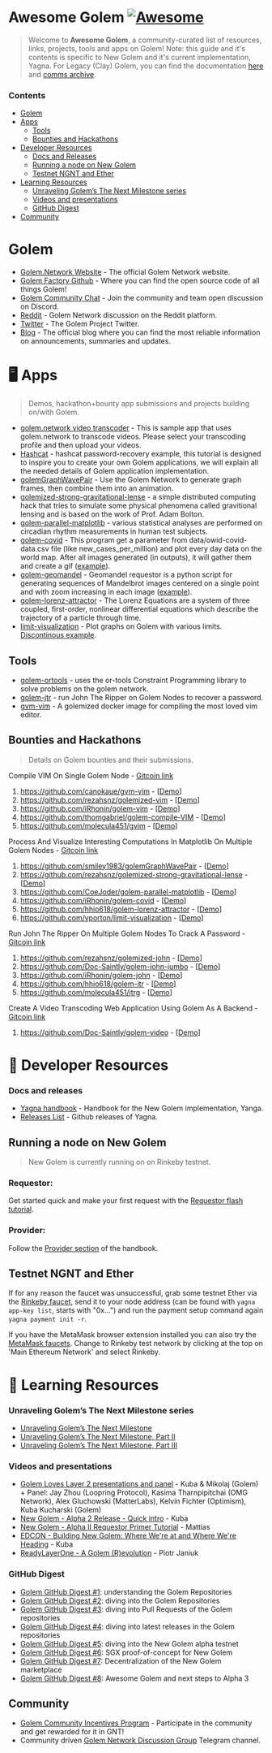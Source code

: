 # Awesome Golem [![Awesome](https://awesome.re/badge.svg)](https://awesome.re)

> Welcome to **Awesome Golem**, a community-curated list of resources, links, projects, tools and apps on Golem!
Note: this guide and it's contents is specific to New Golem and it's current implementation, Yagna. For Legacy (Clay) Golem, you can find the documentation [here](https://docs.golem.network/) and [comms archive](https://trello.com/b/95eZBUfT/golem-comms-archive).

### Contents

- [Golem](#golem)
- [Apps](#%EF%B8%8F-apps)
  - [Tools](#tools)
  - [Bounties and Hackathons](#bounties-and-hackathons)
- [Developer Resources](#-developer-resources)
  - [Docs and Releases](#docs-and-releases)
  - [Running a node on New Golem](#running-a-node-on-new-golem)
  - [Testnet NGNT and Ether](#testnet-ngnt-and-ether)
- [Learning Resources](#-learning-resources)
  - [Unraveling Golem’s The Next Milestone series](#unraveling-golems-the-next-milestone-series)
  - [Videos and presentations](#videos-and-presentations)
  - [GitHub Digest](#github-digest)
- [Community](#community)

# Golem

- [Golem.Network Website](https://golem.network/) - The official Golem Network website.
- [Golem Factory Github](https://github.com/golemfactory) - Where you can find the open source code of all things Golem!
- [Golem Community Chat](https://chat.golem.network/) - Join the community and team open discussion on Discord.
- [Reddit](https://reddit.com/r/GolemProject) - Golem Network discussion on the Reddit platform.
- [Twitter](https://twitter.com/golemproject) - The Golem Project Twitter.
- [Blog](http://blog.golemproject.net/) - The official blog where you can find the most reliable information on announcements, summaries and updates.

# 🖥️ Apps

> Demos, hackathon+bounty app submissions and projects building on/with Golem.

- [golem.network video transcoder](https://golem-video.jarvispowered.com:5000) - This is sample app that uses golem.network to transcode videos. Please select your transcoding profile and then upload your videos.
- [Hashcat](https://handbook.golem.network/requestor-tutorials/create-your-own-application-on-golem/the-steps-to-do) - hashcat password-recovery example, this tutorial is designed to inspire you to create your own Golem applications, we will explain all the needed details of Golem application implementation.
- [golemGraphWavePair](https://github.com/smiley1983/golemGraphWavePair) - Use the Golem Network to generate graph frames, then combine them into an animation.
- [golemized-strong-gravitational-lense](https://github.com/rezahsnz/golemized-strong-gravitational-lense) - a simple distributed computing hack that tries to simulate some physical phenomena called gravitional lensing and is based on the work of Prof. Adam Bolton.
- [golem-parallel-matplotlib](https://github.com/CoeJoder/golem-parallel-matplotlib) - various statistical analyses are performed on circadian rhythm measurements in human test subjects.
- [golem-covid](https://github.com/iRhonin/golem-covid) - This program get a parameter from data/owid-covid-data.csv file (like new_cases_per_million) and plot every day data on the world map. After all images generated (in outputs), it will gather them and create a gif ([example](https://i.imgur.com/0wtVDgx.mp4)).
- [golem-geomandel](https://github.com/Edhendil/golem-geomandel) - Geomandel requestor is a python script for generating sequences of Mandelbrot images centered on a single point and with zoom increasing in each image ([example](https://youtu.be/vKH7x2SrkEo)).
- [golem-lorenz-attractor](https://github.com/hhio618/golem-lorenz-attractor) - The Lorenz Equations are a system of three coupled, first-order, nonlinear differential equations which describe the trajectory of a particle through time.
- [limit-visualization](https://github.com/vporton/limit-visualization) - Plot graphs on Golem with various limits. [Discontinous example](https://i.imgur.com/mxRDe5G.gif).

## Tools

- [golem-ortools](https://github.com/Doc-Saintly/golem-ortools) - uses the or-tools Constraint Programming library to solve problems on the golem network.
- [golem-jtr](https://github.com/hhio618/golem-jtr) - run John The Ripper on Golem Nodes to recover a password.
- [gvm-vim](https://github.com/canokaue/gvm-vim) - A golemized docker image for compiling the most loved vim editor.

## Bounties and Hackathons

> Details on Golem bounties and their submissions.

Compile VIM On Single Golem Node - [Gitcoin link](https://gitcoin.co/issue/golemfactory/yagna/702/100023963)
 1. https://github.com/canokaue/gvm-vim - [[Demo](https://www.youtube.com/watch?v=_Of5vnffJJ0&)]
 2. https://github.com/rezahsnz/golemized-vim - [[Demo](https://youtu.be/ougeYENjLbs)]
 3. https://github.com/iRhonin/golem-vim - [[Demo](https://youtu.be/3FBqp2IiP2E)]
 4. https://github.com/thomgabriel/golem-compile-VIM - [[Demo](https://www.youtube.com/watch?v=jwXyiccyaWE)]
 5. https://github.com/molecula451/gvim - [[Demo](https://github.com/molecula451/gvim#building-docker-image)]

Process And Visualize Interesting Computations In Matplotlib On Multiple Golem Nodes - [Gitcoin link](https://gitcoin.co/issue/golemfactory/yagna/703/100023964)
 1. https://github.com/smiley1983/golemGraphWavePair - [[Demo](https://youtu.be/h_MQKBRYTPw)]
 2. https://github.com/rezahsnz/golemized-strong-gravitational-lense - [[Demo](https://youtu.be/IQ0Xz0PEWoY)]
 3. https://github.com/CoeJoder/golem-parallel-matplotlib - [[Demo](https://youtu.be/hflrBq2OXwA)]
 4. https://github.com/iRhonin/golem-covid - [[Demo](https://github.com/iRhonin/golem-covid#result])]
 5. https://github.com/hhio618/golem-lorenz-attractor - [[Demo](https://youtu.be/SPCUOPL6gqs)]
 6. https://github.com/vporton/limit-visualization - [[Demo](https://youtu.be/9mgdz6I9xHM)]

Run John The Ripper On Multiple Golem Nodes To Crack A Password - [Gitcoin link](https://gitcoin.co/issue/golemfactory/yagna/704/100023965)
 1. https://github.com/rezahsnz/golemized-john - [[Demo](https://youtu.be/L1ht9E93I_0)]
 2. https://github.com/Doc-Saintly/golem-john-jumbo - [[Demo](https://discord.com/channels/684703559954333727/756161015493951600/766647702514958366)]
 3. https://github.com/iRhonin/golem-john - [[Demo](https://youtu.be/fgBIoS9t158)]
 4. https://github.com/hhio618/golem-jtr - [[Demo](https://youtu.be/d6UIb0i9ePI)]
 5. https://github.com/molecula451/jtrg - [[Demo](https://github.com/molecula451/jtrg#building-golem-image-locally)]

Create A Video Transcoding Web Application Using Golem As A Backend - [Gitcoin link](https://gitcoin.co/issue/golemfactory/yagna/705/100023966)
 1. https://github.com/Doc-Saintly/golem-video - [[Demo](https://golem-video.jarvispowered.com:5000/static/demo.mkv)]

# 👷 Developer Resources

### Docs and releases

- [Yagna handbook](https://handbook.golem.network/) - Handbook for the New Golem implementation, Yanga.
- [Releases List](https://github.com/golemfactory/yagna/releases) - Github releases of Yagna.

## Running a node on New Golem
> New Golem is currently running on on Rinkeby testnet.

### Requestor:
Get started quick and make your first request with the [Requestor flash tutorial](https://handbook.golem.network/requestor-tutorials/flash-tutorial-of-requestor-development).

### Provider:
Follow the [Provider section](https://handbook.golem.network/provider-tutorials/provider-tutorial) of the handbook.

## Testnet NGNT and Ether

If for any reason the faucet was unsuccessful, grab some testnet Ether via the [Rinkeby faucet](https://faucet.rinkeby.io/), send it to your node address (can be found with `yagna app-key list`, starts with "0x...") and run the payment setup command again `yagna payment init -r`.

If you have the MetaMask browser extension installed you can also try the [MetaMask faucets](https://faucet.metamask.io). Change to Rinkeby test network by clicking at the top on 'Main Ethereum Network' and select Rinkeby.

# 📝 Learning Resources

### Unraveling Golem’s The Next Milestone series

- [Unraveling Golem’s The Next Milestone](https://blog.golemproject.net/next-milestone)
- [Unraveling Golem’s The Next Milestone, Part II](https://blog.golemproject.net/next-milestone-part-ii/)
- [Unraveling Golem’s The Next Milestone, Part III](https://blog.golemproject.net/next-milestone-part-iii/)


### Videos and presentations

- [Golem Loves Layer 2 presentations and panel](https://youtu.be/B8Qu-Nofbaw) - Kuba & Mikolaj (Golem) + Panel: Jay Zhou (Loopring Protocol), Kasima Tharnpipitchai (OMG Network), Alex Gluchowski (MatterLabs), Kelvin Fichter (Optimism), Kuba Kucharski (Golem)
- [New Golem - Alpha 2 Release - Quick intro](https://youtu.be/TenOjOql5vA) - Kuba
- [New Golem - Alpha II Requestor Primer Tutorial](https://youtu.be/UHL-5QfoWmo) - Mattias
- [EDCON - Building New Golem: Where We're at and Where We're Heading](https://www.youtube.com/watch?v=FVzn1G9wtUg&feature=youtu.be&t=901) - Kuba
- [ReadyLayerOne - A Golem (R)evolution](https://youtu.be/s9WdFqLyLFo) - Piotr Janiuk


### GitHub Digest

- [Golem GitHub Digest #1](https://blog.golemproject.net/golem-github-digest-1/): understanding the Golem Repositories
- [Golem GitHub Digest #2](https://blog.golemproject.net/golem-github-digest-2/): diving into the Golem Repositories
- [Golem GitHub Digest #3](https://blog.golemproject.net/golem-github-digest-3/): diving into Pull Requests of the Golem repositories
- [Golem GitHub Digest #4](https://blog.golemproject.net/golem-github-digest-4/): diving into latest releases in the Golem repositories
- [Golem GitHub Digest #5](https://blog.golemproject.net/golem-github-digest-5/): diving into the New Golem alpha testnet
- [Golem GitHub Digest #6](https://blog.golemproject.net/golem-github-digest-6/): SGX proof-of-concept for New Golem
- [Golem GitHub Digest #7](https://blog.golemproject.net/golem-github-digest-7/): Decentralization of the New Golem marketplace
- [Golem GitHub Digest #8](https://blog.golemproject.net/golem-github-digest-8/): Awesome Golem and next steps to Alpha 3

## Community

- [Golem Community Incentives Program](https://blog.golemproject.net/community-incentives-program/) - Participate in the community and get rewarded for it in GNT!
- Community driven [Golem Network Discussion Group](https://t.me/GolemProject) Telegram channel.
